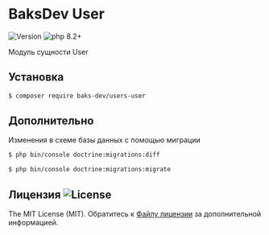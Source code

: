 # BaksDev User

![Version](https://img.shields.io/badge/version-7.0.7-blue) ![php 8.2+](https://img.shields.io/badge/php-min%208.1-red.svg)

Модуль сущности User

## Установка

``` bash
$ composer require baks-dev/users-user
```

## Дополнительно

Изменения в схеме базы данных с помощью миграции

``` bash
$ php bin/console doctrine:migrations:diff

$ php bin/console doctrine:migrations:migrate
```

## Лицензия ![License](https://img.shields.io/badge/MIT-green)

The MIT License (MIT). Обратитесь к [Файлу лицензии](LICENSE.md) за дополнительной информацией.

